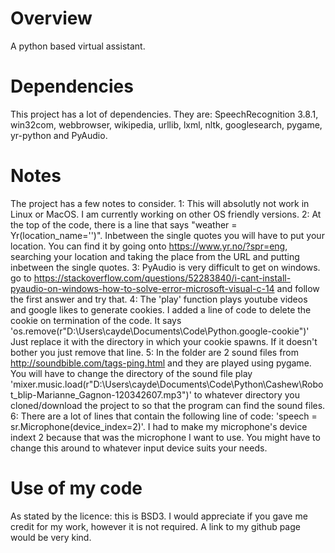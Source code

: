 # Overview
A python based virtual assistant.

# Dependencies
This project has a lot of dependencies. They are: SpeechRecognition 3.8.1, win32com, webbrowser, wikipedia, urllib, lxml, nltk, googlesearch, pygame, yr-python and PyAudio.

# Notes
The project has a few notes to consider.
1: This will absolutly not work in Linux or MacOS. I am currently working on other OS friendly versions.
2: At the top of the code, there is a line that says "weather = Yr(location_name='')". Inbetween the single quotes you will have to put your location. You can find it by going onto https://www.yr.no/?spr=eng, searching your location and taking the place from the URL and putting inbetween the single quotes.
3: PyAudio is very difficult to get on windows. go to https://stackoverflow.com/questions/52283840/i-cant-install-pyaudio-on-windows-how-to-solve-error-microsoft-visual-c-14 and follow the first answer and try that.
4: The 'play' function plays youtube videos and google likes to generate cookies. I added a line of code to delete the cookie on termination of the code. It says 'os.remove(r"D:\Users\cayde\Documents\Code\Python\.google-cookie")' Just replace it with the directory in which your cookie spawns. If it doesn't bother you just remove that line.
5: In the folder are 2 sound files from http://soundbible.com/tags-ping.html and they are played using pygame. You will have to change the directory of the sound file play 'mixer.music.load(r"D:\Users\cayde\Documents\Code\Python\Cashew\Robot_blip-Marianne_Gagnon-120342607.mp3")' to whatever directory you cloned/download the project to so that the program can find the sound files.
6: There are a lot of lines that contain the following line of code: 'speech = sr.Microphone(device_index=2)'. I had to make my microphone's device indext 2 because that was the microphone I want to use. You might have to change this around to whatever input device suits your needs.

# Use of my code
As stated by the licence: this is BSD3. I would appreciate if you gave me credit for my work, however it is not required. A link to my github page would be very kind.

